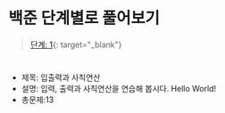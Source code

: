 # 백준 단계별로 풀어보기 
> [단계: 1](https://www.acmicpc.net/step/1){: target="_blank"}

#
- 제목: 입출력과 사칙연산
- 설명: 입력, 출력과 사칙연산을 연습해 봅시다. Hello World!
- 총문제:13
